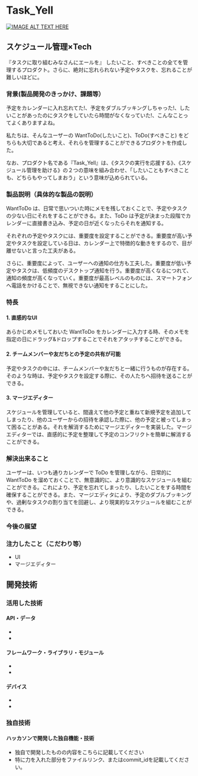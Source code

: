 # Task_Yell

[![IMAGE ALT TEXT HERE](https://jphacks.com/wp-content/uploads/2024/07/JPHACKS2024_ogp.jpg)](https://www.youtube.com/watch?v=DZXUkEj-CSI)

## スケジュール管理×Tech
『タスクに取り組むみなさんにエールを』
したいこと、すべきことの全てを管理するプロダクト。さらに、絶対に忘れられない予定やタスクを、忘れることが難しいほどに。

### 背景(製品開発のきっかけ、課題等）
予定をカレンダーに入れ忘れてた!、予定をダブルブッキングしちゃった!、したいことがあったのにタスクをしていたら時間がなくなっていた!、こんなことってよくありますよね。

私たちは、そんなユーザーの WantToDo(したいこと)、ToDo(すべきこと) をどちらも大切であると考え、それらを管理することができるプロダクトを作成した。

なお、プロダクト名である『Task_Yell』は、《タスクの実行を応援する》、《スケジュール管理を助ける》の２つの意味を組み合わせ、「したいこともすべきことも、どちらもやってしまおう」という意味が込められている。

### 製品説明（具体的な製品の説明）
WantToDo は、日常で思いついた時にメモを残しておくことで、予定やタスクの少ない日にそれをすることができる。また、ToDo は予定が決まった段階でカレンダーに直接書き込み、予定の日が近くなったらそれを通知する。

それぞれの予定やタスクには、重要度を設定することができる。重要度が高い予定やタスクを設定している日は、カレンダー上で特徴的な動きをするので、目が離せないと言った工夫がある。

さらに、重要度によって、ユーザーへの通知の仕方も工夫した。重要度が低い予定やタスクは、低頻度のデスクトップ通知を行う。重要度が高くなるにつれて、通知の頻度が高くなっていく。重要度が最高レベルのものには、スマートフォンへ電話をかけることで、無視できない通知をすることにした。

### 特長
#### 1. 直感的なUI
あらかじめメモしておいた WantToDo をカレンダーに入力する時、そのメモを指定の日にドラッグ&ドロップすることでそれをアタッチすることができる。

#### 2. チームメンバーや友だちとの予定の共有が可能
予定やタスクの中には、チームメンバーや友だちと一緒に行うものが存在する。そのような時は、予定やタスクを設定する際に、その人たちへ招待を送ることができる。

#### 3. マージエディター
スケジュールを管理していると、間違えて他の予定と重ねて新規予定を追加してしまったり、他のユーザーからの招待を承認した際に、他の予定と被ってしまって困ることがある。それを解消するためにマージエディターを実装した。マージエディターでは、直感的に予定を整理して予定のコンフリクトを簡単に解消することができる。

### 解決出来ること
ユーザーは、いつも通りカレンダーで ToDo を管理しながら、日常的に WantToDo を溜めておくことで、無意識的に、より意識的なスケジュールを組むことができる。これにより、予定を忘れてしまったり、したいことをする時間を確保することができる。また、マージエディタにより、予定のダブルブッキングや、過剰なタスクの割り当てを回避し、より現実的なスケジュールを組むことができる。

### 今後の展望


### 注力したこと（こだわり等）
* UI
* マージエディター

## 開発技術
### 活用した技術
#### API・データ
* 
* 

#### フレームワーク・ライブラリ・モジュール
* 
* 

#### デバイス
* 
* 

### 独自技術
#### ハッカソンで開発した独自機能・技術
* 独自で開発したものの内容をこちらに記載してください
* 特に力を入れた部分をファイルリンク、またはcommit_idを記載してください。
